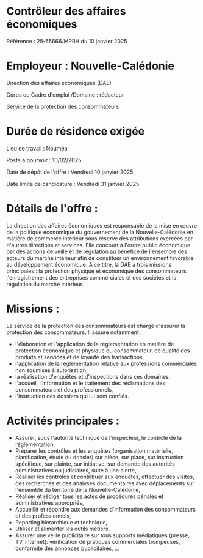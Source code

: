# Contrôleur des affaires économiques

Référence : 25-55666/MPRH du 10 janvier 2025

# Employeur : Nouvelle-Calédonie

Direction des affaires économiques (DAE)

Corps ou Cadre d'emploi /Domaine : rédacteur

Service de la protection des consommateurs

# Durée de résidence exigée

Lieu de travail : Nouméa

Poste à pourvoir : 10/02/2025

Date de dépôt de l'offre : Vendredi 10 janvier 2025

Date limite de candidature : Vendredi 31 janvier 2025

# Détails de l'offre :

La direction des affaires économiques est responsable de la mise en œuvre de la politique économique du gouvernement de la Nouvelle-Calédonie en matière de commerce intérieur sous réserve des attributions exercées par d'autres directions et services. Elle concourt à l'ordre public économique par des actions de veille et de régulation au bénéfice de l'ensemble des acteurs du marché intérieur afin de constituer un environnement favorable au développement économique. A ce titre, la DAE a trois missions principales : la protection physique et économique des consommateurs, l'enregistrement des entreprises commerciales et des sociétés et la régulation du marché intérieur.

# Missions :

Le service de la protection des consommateurs est chargé d'assurer la protection des consommateurs. Il assure notamment :

- l'élaboration et l'application de la réglementation en matière de protection économique et physique du consommateur, de qualité des produits et services et de loyauté des transactions,
- l'application de la réglementation relative aux professions commerciales non soumises à autorisation,
- la réalisation d'enquêtes et d'inspections dans ces domaines,
- l'accueil, l'information et le traitement des réclamations des consommateurs et des professionnels,
- l'instruction des dossiers qui lui sont confiés.

# Activités principales :

- Assurer, sous l'autorité technique de l'inspecteur, le contrôle de la réglementation,
- Préparer les contrôles et les enquêtes (organisation matérielle, planification, étude du dossier) sur pièce, sur place, sur instruction spécifique, sur plainte, sur initiative, sur demande des autorités administratives ou judiciaires, suite à une alerte,
- Réaliser les contrôles et contribuer aux enquêtes, effectuer des visites, des recherches et des analyses documentaires avec déplacements sur l'ensemble du territoire de la Nouvelle-Calédonie,
- Réaliser et rédiger tous les actes de procédures pénales et administratives appropriés,
- Accueillir et répondre aux demandes d'information des consommateurs et des professionnels,
- Reporting hiérarchique et technique,
- Utiliser et alimenter les outils métiers,
- Assurer une veille publicitaire sur tous supports médiatiques (presse, TV, internet): vérification de pratiques commerciales trompeuses, conformité des annonces publicitaires, ...